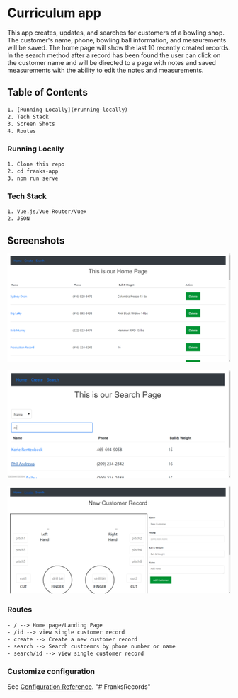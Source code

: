 # Curriculum app

This app creates, updates, and searches for customers of a bowling shop.  The customer's name, phone, bowling ball information, and mesaurements will be saved.  The home page will show the last 10 recently created records.  In the search method after a record has been found the user can click on the customer name and will be directed to a page with notes and saved measurements with the ability to edit the notes and measurements.

## Table of Contents
```
1. [Running Locally](#running-locally)
2. Tech Stack
3. Screen Shots
4. Routes

```

### Running Locally ###
```
1. Clone this repo
2. cd franks-app
3. npm run serve
```
### Tech Stack
```
1. Vue.js/Vue Router/Vuex
2. JSON
```

## Screenshots

![alt text](screenshots/HomePage.png "Home Page")



![alt text](screenshots/Search.png "Search Page")



![alt text](screenshots/CreateRecord.png "Create Page")

### Routes
```
- / --> Home page/Landing Page 
- /id --> view single customer record
- create --> Create a new customer record
- search --> Search custoemrs by phone number or name
- search/id --> view single customer record
```

### Customize configuration
See [Configuration Reference](https://cli.vuejs.org/config/).
"# FranksRecords" 
